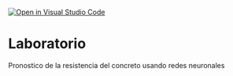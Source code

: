 [![Open in Visual Studio Code](https://classroom.github.com/assets/open-in-vscode-718a45dd9cf7e7f842a935f5ebbe5719a5e09af4491e668f4dbf3b35d5cca122.svg)](https://classroom.github.com/online_ide?assignment_repo_id=13132773&assignment_repo_type=AssignmentRepo)
# Laboratorio
Pronostico de la resistencia del concreto usando redes neuronales
